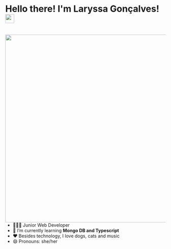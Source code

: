 <h1 align="left">Hello there! I'm Laryssa Gonçalves!<img src="https://raw.githubusercontent.com/kaueMarques/kaueMarques/master/hi.gif" width="28px"></h1>
<br>
<img align="right" height="590em" src="https://raw.githubusercontent.com/gist/laryssagoncalves/75a4a91b31b56cabcf586cff7f20a6d2/raw/944e663c16f925bbb758c071336d50985037ded3/githubcard.svg"/>

- 👩🏽‍💻 Junior Web Developer
- 🌱 I’m currently learning **Mongo DB and Typescript**
- ❤ Besides technology, I love dogs, cats and music
- 😄 Pronouns: she/her
 
 
